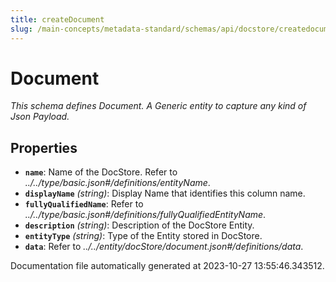 ```yaml
---
title: createDocument
slug: /main-concepts/metadata-standard/schemas/api/docstore/createdocument
---
```


# Document

*This schema defines Document. A Generic entity to capture any kind of Json Payload.*

## Properties

- **`name`**: Name of the DocStore. Refer to *../../type/basic.json#/definitions/entityName*.
- **`displayName`** *(string)*: Display Name that identifies this column name.
- **`fullyQualifiedName`**: Refer to *../../type/basic.json#/definitions/fullyQualifiedEntityName*.
- **`description`** *(string)*: Description of the DocStore Entity.
- **`entityType`** *(string)*: Type of the Entity stored in DocStore.
- **`data`**: Refer to *../../entity/docStore/document.json#/definitions/data*.


Documentation file automatically generated at 2023-10-27 13:55:46.343512.
